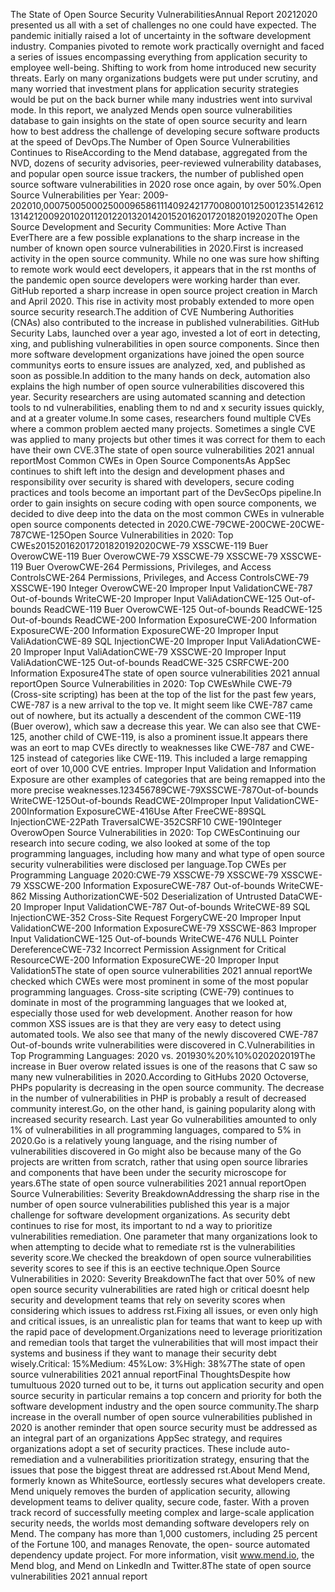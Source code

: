 The State of Open 
Source Security 
VulnerabilitiesAnnual Report 20212020 presented us all with a set of challenges no one could have expected. The pandemic initially raised 
a lot of uncertainty in the software development industry. Companies pivoted to remote work practically 
overnight and faced a series of issues encompassing everything from application security to employee 
well\-being.
Shifting to work from home introduced new security threats. Early on many organizations budgets were 
put under scrutiny, and many worried that investment plans for application security strategies would be 
put on the back burner while many industries went into survival mode.
In this report, we analyzed Mends open source vulnerabilities database to gain insights on the state 
of open source security and learn how to best address the challenge of developing secure software 
products at the speed of DevOps.The Number of Open Source
Vulnerabilities Continues to RiseAccording to the Mend database, aggregated from the NVD, dozens of security advisories, peer\-reviewed 
vulnerability databases, and popular open source issue trackers, the number of published open source software 
vulnerabilities in 2020 rose once again, by over 50%.Open Source Vulnerabilities per Year: 2009\-202010,0007500500025000965861114092421770080010125001235142612131421200920102011201220132014201520162017201820192020The Open Source Development and Security Communities: 
More Active Than EverThere are a few possible explanations to the sharp increase in the number of known open source vulnerabilities in 2020\.First is increased activity in the open source community. While no one was sure how shifting to remote work would 
eect developers, it appears that in the rst months of the pandemic open source developers were working harder than 
ever. GitHub reported a sharp increase in open source project creation in March and April 2020\. This rise in activity most 
probably extended to more open source security research.The addition of CVE Numbering Authorities (CNAs) also contributed to the increase in published vulnerabilities. 
GitHub Security Labs, launched over a year ago, invested a lot of eort in detecting, xing, and publishing vulnerabilities 
in open source components. Since then more software development organizations have joined the open source 
communitys eorts to ensure issues are analyzed, xed, and published as soon as possible.In addition to the many hands on deck, automation also explains the high number of open source vulnerabilities 
discovered this year. Security researchers are using automated scanning and detection tools to nd vulnerabilities, 
enabling them to nd and x security issues quickly, and at a greater volume.In some cases, researchers found multiple CVEs where a common problem aected many projects. Sometimes a single 
CVE was applied to many projects but other times it was correct for them to each have their own CVE.3The state of open source vulnerabilities 2021 annual reportMost Common CWEs in Open Source ComponentsAs AppSec continues to shift left into the design and 
development phases and responsibility over security is 
shared with developers, secure coding practices and tools 
become an important part of the DevSecOps pipeline.In order to gain insights on secure coding with open 
source components, we decided to dive deep into the 
data on the most common CWEs in vulnerable open 
source components detected in 2020\.CWE\-79CWE\-200CWE\-20CWE\-787CWE\-125Open Source Vulnerabilities in 2020: Top CWEs201520162017201820192020CWE\-79
XSSCWE\-119
Buer OverowCWE\-119
Buer OverowCWE\-79
XSSCWE\-79
XSSCWE\-79
XSSCWE\-119
Buer OverowCWE\-264
Permissions,
Privileges, and 
Access ControlsCWE\-264
Permissions,
Privileges, and 
Access ControlsCWE\-79
XSSCWE\-190
Integer OverowCWE\-20
Improper Input 
ValidationCWE\-787
Out\-of\-bounds 
WriteCWE\-20
Improper Input 
ValiAdationCWE\-125
Out\-of\-bounds 
ReadCWE\-119
Buer OverowCWE\-125
Out\-of\-bounds 
ReadCWE\-125
Out\-of\-bounds 
ReadCWE\-200
Information
ExposureCWE\-200
Information
ExposureCWE\-200
Information
ExposureCWE\-20
Improper Input 
ValiAdationCWE\-89
SQL InjectionCWE\-20
Improper Input 
ValiAdationCWE\-20
Improper Input 
ValiAdationCWE\-79
XSSCWE\-20
Improper Input 
ValiAdationCWE\-125
Out\-of\-bounds 
ReadCWE\-325
CSRFCWE\-200
Information
Exposure4The state of open source vulnerabilities 2021 annual reportOpen Source Vulnerabilities in 2020: Top CWEsWhile CWE\-79 (Cross\-site scripting) has been at 
the top of the list for the past few years, CWE\-787 
is a new arrival to the top ve. It might seem like 
CWE\-787 came out of nowhere, but its actually 
a descendent of the common CWE\-119 (Buer 
overow), which saw a decrease this year. We can 
also see that CWE\-125, another child of CWE\-119, 
is also a prominent issue.It appears there was an eort to map CVEs 
directly to weaknesses like CWE\-787 and CWE\-
125 instead of categories like CWE\-119\. This 
included a large remapping eort of over 10,000 
CVE entries. Improper Input Validation and 
Information Exposure are other examples of 
categories that are being remapped into the 
more precise weaknesses.123456789CWE\-79XSSCWE\-787Out\-of\-bounds WriteCWE\-125Out\-of\-bounds ReadCWE\-20Improper Input ValidationCWE\-200Information ExposureCWE\-416Use After FreeCWE\-89SQL InjectionCWE\-22Path TraversalCWE\-352CSRF10 CWE\-190Integer OverowOpen Source Vulnerabilities in 2020: Top CWEsContinuing our research into secure coding, we also looked at some of the top programming languages, including 
how many and what type of open source security vulnerabilities were disclosed per language.Top CWEs per Programming Language 2020:CWE\-79
XSSCWE\-79
XSSCWE\-79
XSSCWE\-79
XSSCWE\-200
Information ExposureCWE\-787
Out\-of\-bounds WriteCWE\-862
Missing AuthorizationCWE\-502
Deserialization of Untrusted DataCWE\-20
Improper Input ValidationCWE\-787
Out\-of\-bounds WriteCWE\-89
SQL InjectionCWE\-352
Cross\-Site Request ForgeryCWE\-20
Improper Input ValidationCWE\-200
Information ExposureCWE\-79
XSSCWE\-863
Improper Input ValidationCWE\-125
Out\-of\-bounds WriteCWE\-476
NULL Pointer DereferenceCWE\-732
Incorrect Permission Assignment 
for Critical ResourceCWE\-200
Information ExposureCWE\-20
Improper Input Validation5The state of open source vulnerabilities 2021 annual reportWe checked which CWEs were most prominent in some of the most popular programming languages. Cross\-site 
scripting (CWE\-79\) continues to dominate in most of the programming languages that we looked at, especially those 
used for web development. Another reason for how common XSS issues are is that they are very easy to detect 
using automated tools. We also see that many of the newly discovered CWE\-787 Out\-of\-bounds write vulnerabilities 
were discovered in C.Vulnerabilities in Top Programming Languages: 2020 vs. 201930%20%10%020202019The increase in Buer overow related issues is one of the reasons that C saw so many new vulnerabilities in 2020\.According to GitHubs 2020 Octoverse, PHPs popularity is decreasing in the open source community. The decrease 
in the number of vulnerabilities in PHP is probably a result of decreased community interest.Go, on the other hand, is gaining popularity along with increased security research. Last year Go vulnerabilities 
amounted to only 1% of vulnerabilities in all programming languages, compared to 5% in 2020\.Go is a relatively young language, and the rising number of vulnerabilities discovered in Go might also be because 
many of the Go projects are written from scratch, rather that using open source libraries and components that have 
been under the security microscope for years.6The state of open source vulnerabilities 2021 annual reportOpen Source Vulnerabilities: Severity BreakdownAddressing the sharp rise in the number of open source vulnerabilities published this year is a major challenge for 
software development organizations. As security debt continues to rise for most, its important to nd a way to 
prioritize vulnerabilities remediation. One parameter that many organizations look to when attempting to decide 
what to remediate rst is the vulnerabilities severity score.We checked the breakdown of open source vulnerabilities severity scores to see if this is an eective technique.Open Source Vulnerabilities in 2020: Severity BreakdownThe fact that over 50% of new open source security vulnerabilities are rated high or critical doesnt help security and 
development teams that rely on severity scores when considering which issues to address rst.Fixing all issues, or even only high and critical issues, is an unrealistic plan for teams that want to keep up with the rapid 
pace of development.Organizations need to leverage prioritization and remedian tools that target the vulnerabilities that will most impact 
their systems and business if they want to manage their security debt wisely.Critical: 
15%Medium:
45%Low:
3%High:
38%7The state of open source vulnerabilities 2021 annual reportFinal ThoughtsDespite how tumultuous 2020 turned out to be, it turns out application security and open source security 
in particular remains a top concern and priority for both the software development industry and the open 
source community.The sharp increase in the overall number of open source vulnerabilities published in 2020 is another reminder 
that open source security must be addressed as an integral part of an organizations AppSec strategy, and 
requires organizations adopt a set of security practices. These include auto\-remediation and a vulnerabilities 
prioritization strategy, ensuring that the issues that pose the biggest threat are addressed rst.About Mend
Mend, formerly known as WhiteSource, eortlessly secures what developers create. Mend uniquely removes 
the burden of application security, allowing development teams to deliver quality, secure code, faster. With 
a proven track record of successfully meeting complex and large\-scale application security needs, the 
worlds most demanding software developers rely on Mend. The company has more than 1,000 customers, 
including 25 percent of the Fortune 100, and manages Renovate, the open\- source automated dependency 
update project. For more information, visit www.mend.io, the Mend blog, and Mend on LinkedIn and Twitter.8The state of open source vulnerabilities 2021 annual report